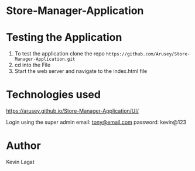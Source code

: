 Store-Manager-Application
=========================

Testing the Application
=======================
1. To test the application clone the repo `https://github.com/Arusey/Store-Manager-Application.git`
1. cd into the File
1. Start the web server and navigate to the index.html file

Technologies used
=================
https://arusey.github.io/Store-Manager-Application/UI/

Login using the super admin 
email: tony@email.com
password: kevin@123


Author
======
Kevin Lagat


